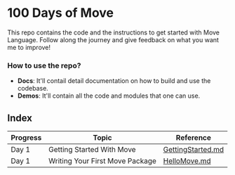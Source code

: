 # 100 Days of Move

This repo contains the code and the instructions to get started with Move Language. Follow along the journey and give feedback on what you want me to improve!

### How to use the repo?
- **Docs**: It'll contail detail documentation on how to build and use the codebase. 
- **Demos**: It'll contain all the code and modules that one can use.

## Index

| **Progress**   | **Topic** | **Reference** |
| -------- | ------- | ------- |
| Day 1 | Getting Started With Move | [GettingStarted.md](docs/GettingStarted.md) |
| Day 1 | Writing Your First Move Package | [HelloMove.md](docs/HelloMove.md) |